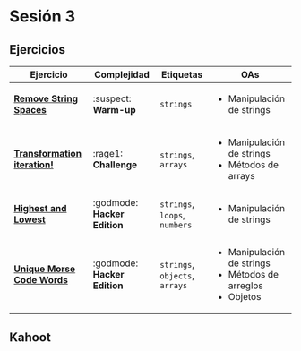 # Sesión 3

## Ejercicios

| Ejercicio                                                        | Complejidad                    | Etiquetas                    | OAs                                                                               |
| ---------------------------------------------------------------- | ------------------------------ | ---------------------------- | --------------------------------------------------------------------------------- |
| [**Remove String Spaces**](../../exercises/remove-string-spaces/README.md)   | :suspect: **Warm-up**        | `strings`          | <ul><li> Manipulación de strings </li></ul>                             |
| [**Transformation iteration!**](../../exercises/transformation-iteration/README.md) | :rage1: **Challenge** | `strings`, `arrays` | <ul><li> Manipulación de strings</li><li> Métodos de arrays </li></ul>  |
| [**Highest and Lowest**](../../exercises/highest-lowest/README.md) | :godmode: **Hacker Edition** | `strings`, `loops`, `numbers` | <ul><li> Manipulación de strings</li></ul>  |
| [**Unique Morse Code Words**](../../exercises/morse-code/README.md) | :godmode: **Hacker Edition** | `strings`, `objects`, `arrays` | <ul><li> Manipulación de strings</li><li> Métodos de arreglos</li><li> Objetos</li></ul>  |

## Kahoot
